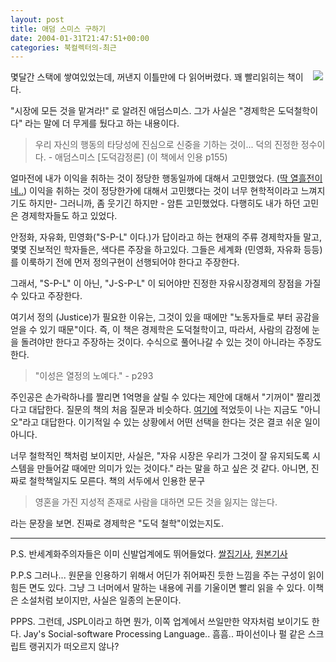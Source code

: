 ```yaml
---
layout: post
title: 애덤 스미스 구하기
date: 2004-01-31T21:47:51+00:00
categories: 북컬렉터의-최근
---
```

<a href="http://www.bandibook.com/search/subject_view.php?code=2323594" target="bb"><img src="http://www.bandibook.com/largeimage/2323594.jpg" align="right" hspace="4" /></a>몇달간 스택에 쌓여있었는데, 꺼낸지 이틀만에 다 읽어버렸다. 꽤 빨리읽히는 책이다.

"시장에 모든 것을 맡겨라!" 로 알려진 애덤스미스. 그가 사실은 "경제학은 도덕철학이다" 라는 말에 더 무게를 뒀다고 하는 내용이다.

<blockquote>우리 자신의 행동의 타당성에 진심으로 신중을 기하는 것이... 덕의 진정한 정수이다. - 애덤스미스 [도덕감정론] (이 책에서 인용 p155)</blockquote>

얼마전에 내가 이익을 취하는 것이 정당한 행동일까에 대해서 고민했었다. (<a href="http://jinto.pe.kr/310">딱 열흘전이네..</a>) 이익을 취하는 것이 정당한가에 대해서 고민했다는 것이 너무 현학적이라고 느껴지기도 하지만- 그러니까, 좀 웃기긴 하지만 - 암튼 고민했었다. 다행히도 내가 하던 고민은 경제학자들도 하고 있었다.

안정화, 자유화, 민영화("S-P-L" 이다.)가 답이라고 하는 현재의 주류 경제학자들 말고, 몇몇 진보적인 학자들은, 색다른 주장을 하고있다. 그들은 세계화 (민영화, 자유화 등등) 를 이룩하기 전에 먼저 정의구현이 선행되어야 한다고 주장한다.

그래서, "S-P-L" 이 아닌, "J-S-P-L" 이 되어야만 진정한 자유시장경제의 장점을 가질 수 있다고 주장한다.

여기서 정의 (Justice)가 필요한 이유는, 그것이 있을 때에만 "노동자들로 부터 공감을 얻을 수 있기 때문"이다. 즉, 이 책은 경제학은 도덕철학이고, 따라서, 사람의 감정에 눈을 돌려야만 한다고 주장하는 것이다. 수식으로 풀어나갈 수 있는 것이 아니라는 주장도 한다.

<blockquote>"이성은 열정의 노예다." - p293</blockquote>

주인공은 손가락하나를 짤리면 1억명을 살릴 수 있다는 제안에 대해서 "기꺼이" 짤리겠다고 대답한다. 질문의 책의 처음 질문과 비슷하다. <a href="http://jinto.pe.kr/64">여기에</a> 적었듯이 나는 지금도 "아니오"라고 대답한다. 이기적일 수 있는 상황에서 어떤 선택을 한다는 것은 결코 쉬운 일이 아니다.

너무 철학적인 책처럼 보이지만, 사실은, "자유 시장은 우리가 그것이 잘 유지되도록 시스템을 만들어갈 때에만 의미가 있는 것이다." 라는 말을 하고 싶은 것 같다. 아니면, 진짜로 철학책일지도 모른다. 책의 서두에서 인용한 문구

<blockquote>영혼을 가진 지성적 존재로 사람을 대하면 모든 것을 잃지는 않는다.</blockquote>

라는 문장을 보면. 진짜로 경제학은 "도덕 철학"이었는지도.

<hr />

P.S. 반세계화주의자들은 이미 신발업계에도 뛰어들었다. <a href="http://blog.ssall.com/archives/001908.html" target="bb">쌀집기사</a>, <a href="http://www.blackspotsneaker.org/kickingsystem.html" target="bb">원본기사</a>

P.P.S 그러나... 원문을 인용하기 위해서 어딘가 쥐어짜진 듯한 느낌을 주는 구성이 읽이 힘든 면도 있다. 그냥 그 너머에서 말하는 내용에 귀를 기울이면 빨리 읽을 수 있다. 이책은 소설처럼 보이지만, 사실은 일종의 논문이다.

PPPS. 그런데, JSPL이라고 하면 뭔가, 이쪽 업계에서 쓰일만한 약자처럼 보이기도 한다. Jay's Social-software Processing Language.. 흠흠.. 파이선이나 펄 같은 스크립트 랭귀지가 떠오르지 않나?
